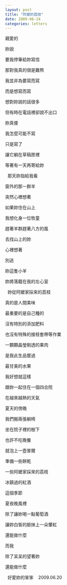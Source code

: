 ```yaml
---
layout: post
title: "阿嬤的荔枝"
date: 2009-06-24
categories: letters
---
```


親愛的
  


妳說


要我停筆給妳寫信


那對我真的很是難熬


我並非為要寫而寫


而是想寫而寫


想對妳說的話很多


但有時在電話裡卻說不出口


妳真傻


我怎麼可能不寫


只是寫了


讓它躺在草稿匣裡


等著有一天再寄給妳


 
那天妳指給我看


窗外的那一群羊


突然心裡想著


如果妳住在山上


我想化身一位牧童


趕著羊群趕著八方的風


去找山上的妳


心裡想著


別逃


妳這隻小羊


妳將落籍在我的左心室


  
妳從阿嬤家採來的荔枝


真的是人間美味


最重要的是自己種的


沒有特別的添加肥料


也沒有特殊的接枝套帶等作業 


一顆顆晶瑩剔透的果肉


是我此生品嘗過


最甘美的水果


我好想就這樣


跟妳一起住在一個四合院


在越來越熱的天氣


夏天的傍晚


我們搬兩張躺椅


坐在院子裡的樹下


也許不吃晚餐


就泡上一壺普爾


準備一些餅乾


一些阿嬤家採來的荔枝


冰鎮過的紅酒


這個季節


夏夜晚風裡


除了讓妳喝一點葡萄酒


讓妳白皙的臉抹上一朵暈紅


還能做什麼


而我


除了呆呆的望著妳


還能做什麼


 
好愛妳的笨笨 
 
2009.06.20

